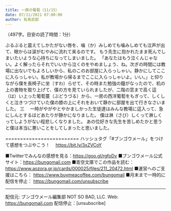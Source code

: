 ```yaml
---
title: 一房の葡萄（11/15）
date: 07/11/2021 07:00:00
author: 有島武郎
---
```


（497字。目安の読了時間：1分）

ぶるぶると震えてしかたがない唇を、噛（か）みしめても噛みしめても泣声が出て、眼からは涙がむやみに流れて来るのです。
もう先生に抱かれたまま死んでしまいたいような心持ちになってしまいました。
「あなたはもう泣くんじゃない。よく解ったらそれでいいから泣くのをやめましょう、ね。次ぎの時間には教場に出ないでもよろしいから、私のこのお部屋に入らっしゃい。静かにしてここに入らっしゃい。私が教場から帰るまでここに入らっしゃいよ。いい。」と仰りながら僕を長椅子に坐（すわ）らせて、その時また勉強の鐘がなったので、机の上の書物を取り上げて、僕の方を見ていられましたが、二階の窓まで高く這（は）い上った葡萄蔓（ぶどうづる）から、一房の西洋葡萄をもぎって、しくしくと泣きつづけていた僕の膝の上にそれをおいて静かに部屋を出て行きなさいました。
三
　一時がやがやとやかましかった生徒達はみんな教場に這入って、急にしんとするほどあたりが静かになりました。
僕は淋（さび）しくって淋しくってしようがない程悲しくなりました。
あの位好きな先生を苦しめたかと思うと僕は本当に悪いことをしてしまったと思いました。

=========================
ハッシュタグ「#ブンゴウメール」をつけて感想をつぶやこう！　
https://bit.ly/3xZVCoY

■Twitterでみんなの感想を見る：https://goo.gl/rgfoDv
■ブンゴウメール公式サイト：https://bungomail.com
■青空文庫でこの作品を読む：https://www.aozora.gr.jp/cards/000025/files/211_20472.html
■運営へのご支援はこちら： https://www.buymeacoffee.com/bungomail
■月末まで一時的に配信を停止： https://bungomail.com/unsubscribe

-------
配信元: ブンゴウメール編集部
NOT SO BAD, LLC.
Web: https://bungomail.com
配信停止：[unsubscribe]

